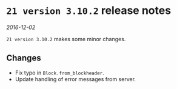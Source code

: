 # `21 version 3.10.2` release notes

*2016-12-02*

`21 version 3.10.2` makes some minor changes.

## Changes
- Fix typo in `Block.from_blockheader`.
- Update handling of error messages from server.

